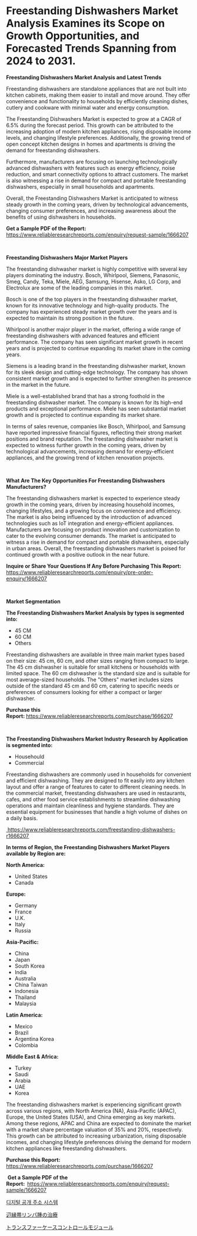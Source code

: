 <p><h1>Freestanding Dishwashers Market Analysis Examines its Scope on Growth Opportunities, and Forecasted Trends Spanning from 2024 to 2031.</h1></p><p><strong>Freestanding Dishwashers Market Analysis and Latest Trends</strong></p>
<p><p>Freestanding dishwashers are standalone appliances that are not built into kitchen cabinets, making them easier to install and move around. They offer convenience and functionality to households by efficiently cleaning dishes, cutlery and cookware with minimal water and energy consumption.</p><p>The Freestanding Dishwashers Market is expected to grow at a CAGR of 6.5% during the forecast period. This growth can be attributed to the increasing adoption of modern kitchen appliances, rising disposable income levels, and changing lifestyle preferences. Additionally, the growing trend of open concept kitchen designs in homes and apartments is driving the demand for freestanding dishwashers.</p><p>Furthermore, manufacturers are focusing on launching technologically advanced dishwashers with features such as energy efficiency, noise reduction, and smart connectivity options to attract customers. The market is also witnessing a rise in demand for compact and portable freestanding dishwashers, especially in small households and apartments.</p><p>Overall, the Freestanding Dishwashers Market is anticipated to witness steady growth in the coming years, driven by technological advancements, changing consumer preferences, and increasing awareness about the benefits of using dishwashers in households.</p></p>
<p><strong>Get a Sample PDF of the Report:&nbsp;</strong> <a href="https://www.reliableresearchreports.com/enquiry/request-sample/1666207">https://www.reliableresearchreports.com/enquiry/request-sample/1666207</a></p>
<p>&nbsp;</p>
<p><strong>Freestanding Dishwashers Major Market Players</strong></p>
<p><p>The freestanding dishwasher market is highly competitive with several key players dominating the industry. Bosch, Whirlpool, Siemens, Panasonic, Smeg, Candy, Teka, Miele, AEG, Samsung, Hisense, Asko, LG Corp, and Electrolux are some of the leading companies in this market. </p><p>Bosch is one of the top players in the freestanding dishwasher market, known for its innovative technology and high-quality products. The company has experienced steady market growth over the years and is expected to maintain its strong position in the future. </p><p>Whirlpool is another major player in the market, offering a wide range of freestanding dishwashers with advanced features and efficient performance. The company has seen significant market growth in recent years and is projected to continue expanding its market share in the coming years.</p><p>Siemens is a leading brand in the freestanding dishwasher market, known for its sleek design and cutting-edge technology. The company has shown consistent market growth and is expected to further strengthen its presence in the market in the future.</p><p>Miele is a well-established brand that has a strong foothold in the freestanding dishwasher market. The company is known for its high-end products and exceptional performance. Miele has seen substantial market growth and is projected to continue expanding its market share.</p><p>In terms of sales revenue, companies like Bosch, Whirlpool, and Samsung have reported impressive financial figures, reflecting their strong market positions and brand reputation. The freestanding dishwasher market is expected to witness further growth in the coming years, driven by technological advancements, increasing demand for energy-efficient appliances, and the growing trend of kitchen renovation projects.</p></p>
<p>&nbsp;</p>
<p><strong>What Are The Key Opportunities For Freestanding Dishwashers Manufacturers?</strong></p>
<p><p>The freestanding dishwashers market is expected to experience steady growth in the coming years, driven by increasing household incomes, changing lifestyles, and a growing focus on convenience and efficiency. The market is also being influenced by the introduction of advanced technologies such as IoT integration and energy-efficient appliances. Manufacturers are focusing on product innovation and customization to cater to the evolving consumer demands. The market is anticipated to witness a rise in demand for compact and portable dishwashers, especially in urban areas. Overall, the freestanding dishwashers market is poised for continued growth with a positive outlook in the near future.</p></p>
<p><strong>Inquire or Share Your Questions If Any Before Purchasing This Report:</strong> <a href="https://www.reliableresearchreports.com/enquiry/pre-order-enquiry/1666207">https://www.reliableresearchreports.com/enquiry/pre-order-enquiry/1666207</a></p>
<p>&nbsp;</p>
<p><strong>Market Segmentation</strong></p>
<p><strong>The Freestanding Dishwashers Market Analysis by types is segmented into:</strong></p>
<p><ul><li>45 CM</li><li>60 CM</li><li>Others</li></ul></p>
<p><p>Freestanding dishwashers are available in three main market types based on their size: 45 cm, 60 cm, and other sizes ranging from compact to large. The 45 cm dishwasher is suitable for small kitchens or households with limited space. The 60 cm dishwasher is the standard size and is suitable for most average-sized households. The "Others" market includes sizes outside of the standard 45 cm and 60 cm, catering to specific needs or preferences of consumers looking for either a compact or larger dishwasher.</p></p>
<p><strong>Purchase this Report:&nbsp;</strong><a href="https://www.reliableresearchreports.com/purchase/1666207">https://www.reliableresearchreports.com/purchase/1666207</a></p>
<p>&nbsp;</p>
<p><strong>The Freestanding Dishwashers Market Industry Research by Application is segmented into:</strong></p>
<p><ul><li>Househould</li><li>Commercial</li></ul></p>
<p><p>Freestanding dishwashers are commonly used in households for convenient and efficient dishwashing. They are designed to fit easily into any kitchen layout and offer a range of features to cater to different cleaning needs. In the commercial market, freestanding dishwashers are used in restaurants, cafes, and other food service establishments to streamline dishwashing operations and maintain cleanliness and hygiene standards. They are essential equipment for businesses that handle a high volume of dishes on a daily basis.</p></p>
<p><a href="https://www.reliableresearchreports.com/freestanding-dishwashers-r1666207">&nbsp;https://www.reliableresearchreports.com/freestanding-dishwashers-r1666207</a></p>
<p><strong>In terms of Region, the Freestanding Dishwashers Market Players available by Region are:</strong></p>
<p>
    <p> <strong> North America: </strong>
        <ul>
            <li>United States</li>
            <li>Canada</li>
        </ul>
        </p> 
    <p> <strong> Europe: </strong>
        <ul>
            <li>Germany</li>
            <li>France</li>
            <li>U.K.</li>
            <li>Italy</li>
            <li>Russia</li>
        </ul>
        </p> 
    <p> <strong> Asia-Pacific: </strong>
        <ul>
            <li>China</li>
            <li>Japan</li>
            <li>South Korea</li>
            <li>India</li>
            <li>Australia</li>
            <li>China Taiwan</li>
            <li>Indonesia</li>
            <li>Thailand</li>
            <li>Malaysia</li>
        </ul>
        </p> 
    <p> <strong> Latin America: </strong>
        <ul>
            <li>Mexico</li>
            <li>Brazil</li>
            <li>Argentina Korea</li>
            <li>Colombia</li>
        </ul>
        </p> 
    <p> <strong> Middle East & Africa: </strong>
        <ul>
            <li>Turkey</li>
            <li>Saudi</li>
            <li>Arabia</li>
            <li>UAE</li>
            <li>Korea</li>
        </ul>
    </p>
    </p>
<p><p>The freestanding dishwashers market is experiencing significant growth across various regions, with North America (NA), Asia-Pacific (APAC), Europe, the United States (USA), and China emerging as key markets. Among these regions, APAC and China are expected to dominate the market with a market share percentage valuation of 35% and 20%, respectively. This growth can be attributed to increasing urbanization, rising disposable incomes, and changing lifestyle preferences driving the demand for modern kitchen appliances like freestanding dishwashers.</p></p>
<p><strong>Purchase this Report: </strong><a href="https://www.reliableresearchreports.com/purchase/1666207">https://www.reliableresearchreports.com/purchase/1666207</a></p>
<p>&nbsp;<strong>Get a Sample PDF of the Report:&nbsp;&nbsp;</strong><a href="https://www.reliableresearchreports.com/enquiry/request-sample/1666207">https://www.reliableresearchreports.com/enquiry/request-sample/1666207</a></p>
<p><strong></strong></p>
<p><p><a href="https://medium.com/@obiemante1922/%EB%94%94%EC%A7%80%ED%84%B8-%EA%B3%B5%EA%B3%B5-%EC%9D%8C%EC%84%B1-%EC%8B%9C%EC%8A%A4%ED%85%9C-%EC%8B%9C%EC%9E%A5-%EA%B7%9C%EB%AA%A8-cagr-%ED%8A%B8%EB%A0%8C%EB%93%9C-2024-2030-61f3ab0d88cb">디지털 공개 주소 시스템</a></p><p><a href="https://medium.com/@leeweir2009/%E3%83%9E%E3%83%BC%E3%82%B8%E3%83%8A%E3%83%AB%E3%82%BE%E3%83%BC%E3%83%B3%E3%83%AA%E3%83%B3%E3%83%91%E8%85%AB%E6%B2%BB%E7%99%82%E5%B8%82%E5%A0%B4-%E7%AB%B6%E4%BA%89%E5%88%86%E6%9E%90-%E5%B8%82%E5%A0%B4%E5%8B%95%E5%90%91-2031%E5%B9%B4%E3%81%BE%E3%81%A7%E3%81%AE%E4%BA%88%E6%B8%AC-b4f9b105029c">辺縁帯リンパ腫の治療</a></p><p><a href="https://medium.com/@drewosciski565654/%E3%83%88%E3%83%A9%E3%83%B3%E3%82%B9%E3%83%95%E3%82%A1%E3%83%BC%E3%82%B1%E3%83%BC%E3%82%B9%E5%88%B6%E5%BE%A1%E3%83%A2%E3%82%B8%E3%83%A5%E3%83%BC%E3%83%AB%E5%B8%82%E5%A0%B4-%E7%AB%B6%E4%BA%89%E5%88%86%E6%9E%90-%E5%B8%82%E5%A0%B4%E5%8B%95%E5%90%91%E3%81%8A%E3%82%88%E3%81%B32031%E5%B9%B4%E3%81%BE%E3%81%A7%E3%81%AE%E4%BA%88%E6%B8%AC-c4002148a16c">トランスファーケースコントロールモジュール</a></p></p>